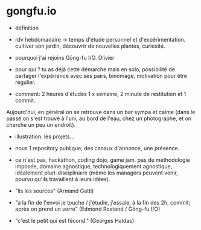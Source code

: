 # gongfu.io

- définition


- rdv hebdomadaire -> temps d'étude personnel et d'expérimentation. cultiver son jardin, découvrir de nouvelles plantes, curiosité.

- pourquoi j'ai rejoins Gōng-fu I/O. Olivier 


- pour qui ? tu as déjà cette démarche mais en solo, possibilité de partager l'expérience avec ses pairs, binomage, motivation pour être régulier. 

- comment: 2 heures d'études 1 x semaine, 2 minute de restitution et 1 commit.

Aujourd'hui, en général on se retrouve dans un bar sympa et calme (dans le passé on s'est trouvé à l'uni, au bord de l'eau, chez un photographe, et on cherche un peu un endroit).

- illustration: les projets…

- nous 1 repository publique, des canaux d'annonce, une présence.

- ce n'est pas, hackathon, coding dojo, game jam. pas de méthodologie imposée, domaine agnostique, technologiquement agnostique, idéalement pluri-disciplinaire (même les managers peuvent venir, pourvu qu'ils travaillent à leurs idées).

- "lis les sources" (Armand Gatti)
- "à la fin de l'envoi je touche / j'étudie, j'essaie, à la fin des 2h, commit; après on prend un verre" (Edmond Rostand / Gōng-fu I/O)
- "c'est le petit qui est fécond." (Georges Haldas)
